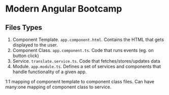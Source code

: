 # Modern Angular Bootcamp

## Files Types

1. Component Template. `app.component.html`. Contains the HTML that gets displayed to the user.
2. Component Class. `app.component.ts`. Code that runs events (eg. on button click)
3. Service. `translate.service.ts`. Code that fetches/stores/updates data
4. Module. `app.module.ts`. Defines a set of services and components that handle functionality of a given app.

1:1 mapping of component template to component class files. Can have many:one mapping of component class to service.
